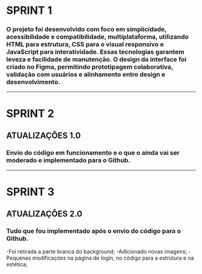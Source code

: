 # SPRINT 1

### O projeto foi desenvolvido com foco em simplicidade, acessibilidade e compatibilidade, multiplataforma, utilizando HTML para estrutura, CSS para o visual responsivo e JavaScript para interatividade. Essas tecnologias garantem leveza e facilidade de manutenção. O design da interface foi criado no Figma, permitindo prototipagem colaborativa, validação com usuários e alinhamento entre design e desenvolvimento.
---
# SPRINT 2

## ATUALIZAÇÕES 1.0

### Envio do código em funcionamento e o que o ainda vai ser moderado e implementado para o Github.
---
# SPRINT 3

## ATUALIZAÇÕES 2.0

### Tudo que fou implementado após o envio do código para o Github.
-Foi retirada a parte branca do background;
-Adicionado novas imagens;
-Pequenas modificações na página de login, no código para a estrutura e na estética;
